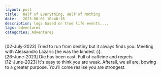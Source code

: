 ```yaml
---
layout: post
title:  Half of Everything, Half of Nothing
date:   2023-06-01 16:40:16
description: logs based on true life events.... 
tags: adventures
categories: Adventures
---
```


[02-July-2023] Tried to run from destiny but it always finds you. Meeting with Alessandro Lazaric [he was the kindest :)].\
[26-June-2023] Die has been cast. Full of caffeine and regrets.\
[12-June-2023] It's easy to think you are weak. Afterall, we all are, bowing to a greater purpose. You'll come realise you are strongest.

